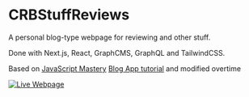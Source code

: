 # CRBStuffReviews

A personal blog-type webpage for reviewing and other stuff.

Done with Next.js, React, GraphCMS, GraphQL and TailwindCSS.

Based on [JavaScript Mastery](https://www.youtube.com/c/JavaScriptMastery) [Blog App tutorial](https://youtu.be/HYv55DhgTuA) and modified overtime

[![Live Webpage](https://crbstuffreviews.es/)](https://crbstuffreviews.es/)
